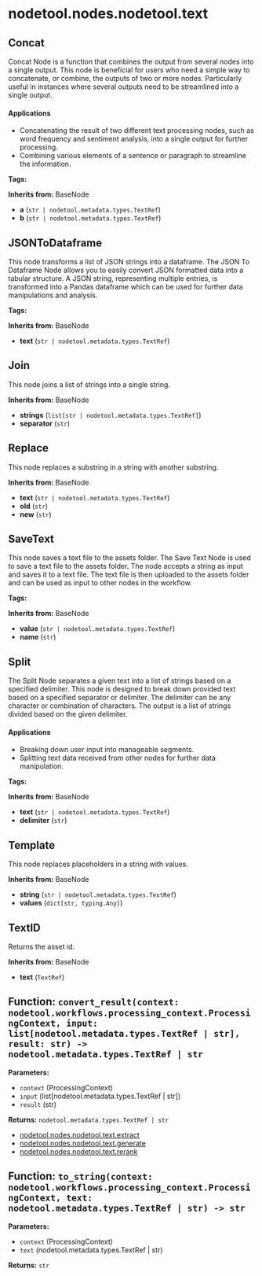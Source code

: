 # nodetool.nodes.nodetool.text

## Concat

Concat Node is a function that combines the output from several nodes into a single output.
This node is beneficial for users who need a simple way to concatenate, or combine, the outputs of two or more nodes. Particularly useful in instances where several outputs need to be streamlined into a single output.

#### Applications
- Concatenating the result of two different text processing nodes, such as word frequency and sentiment analysis, into a single output for further processing.
- Combining various elements of a sentence or paragraph to streamline the information.

**Tags:** 

**Inherits from:** BaseNode

- **a** (`str | nodetool.metadata.types.TextRef`)
- **b** (`str | nodetool.metadata.types.TextRef`)

## JSONToDataframe

This node transforms a list of JSON strings into a dataframe.
The JSON To Dataframe Node allows you to easily convert JSON formatted data into a tabular structure. A JSON string, representing multiple entries, is transformed into a Pandas dataframe which can be used for further data manipulations and analysis.

**Tags:** 

**Inherits from:** BaseNode

- **text** (`str | nodetool.metadata.types.TextRef`)

## Join

This node joins a list of strings into a single string.

**Inherits from:** BaseNode

- **strings** (`list[str | nodetool.metadata.types.TextRef]`)
- **separator** (`str`)

## Replace

This node replaces a substring in a string with another substring.

**Inherits from:** BaseNode

- **text** (`str | nodetool.metadata.types.TextRef`)
- **old** (`str`)
- **new** (`str`)

## SaveText

This node saves a text file to the assets folder.
The Save Text Node is used to save a text file to the assets folder. The node accepts a string as input and saves it to a text file. The text file is then uploaded to the assets folder and can be used as input to other nodes in the workflow.

**Tags:** 

**Inherits from:** BaseNode

- **value** (`str | nodetool.metadata.types.TextRef`)
- **name** (`str`)

## Split

The Split Node separates a given text into a list of strings based on a specified delimiter.
This node is designed to break down provided text based on a specified separator or delimiter. The delimiter can be any character or combination of characters. The output is a list of strings divided based on the given delimiter.

#### Applications
- Breaking down user input into manageable segments.
- Splitting text data received from other nodes for further data manipulation.

**Tags:** 

**Inherits from:** BaseNode

- **text** (`str | nodetool.metadata.types.TextRef`)
- **delimiter** (`str`)

## Template

This node replaces placeholders in a string with values.

**Inherits from:** BaseNode

- **string** (`str | nodetool.metadata.types.TextRef`)
- **values** (`dict[str, typing.Any]`)

## TextID

Returns the asset id.

**Inherits from:** BaseNode

- **text** (`TextRef`)

## Function: `convert_result(context: nodetool.workflows.processing_context.ProcessingContext, input: list[nodetool.metadata.types.TextRef | str], result: str) -> nodetool.metadata.types.TextRef | str`

**Parameters:**

- `context` (ProcessingContext)
- `input` (list[nodetool.metadata.types.TextRef | str])
- `result` (str)

**Returns:** `nodetool.metadata.types.TextRef | str`

- [nodetool.nodes.nodetool.text.extract](/nodetool/nodes/nodetool/text/extract.md)
- [nodetool.nodes.nodetool.text.generate](/nodetool/nodes/nodetool/text/generate.md)
- [nodetool.nodes.nodetool.text.rerank](/nodetool/nodes/nodetool/text/rerank.md)
## Function: `to_string(context: nodetool.workflows.processing_context.ProcessingContext, text: nodetool.metadata.types.TextRef | str) -> str`

**Parameters:**

- `context` (ProcessingContext)
- `text` (nodetool.metadata.types.TextRef | str)

**Returns:** `str`


